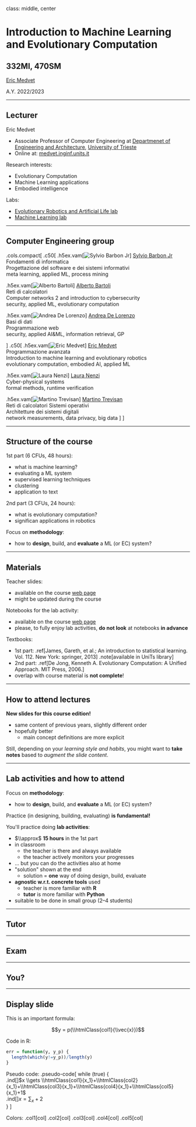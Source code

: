 class: middle, center

# Introduction to Machine Learning and Evolutionary Computation
## 332MI, 470SM

[Eric Medvet](http://medvet.inginf.units.it/)

A.Y. 2022/2023

---

## Lecturer

Eric Medvet
- Associate Professor of Computer Engineering at [Departmenet of Engineering and Architecture](https://dia.units.it/), [University of Trieste](https://www.units.it/)
- Online at: [medvet.inginf.units.it](http://medvet.inginf.units.it/)

Research interests:
- Evolutionary Computation
- Machine Learning applications
- Embodied intelligence

Labs:
- [Evolutionary Robotics and Artificial Life lab](https://erallab.inginf.units.it/)
- [Machine Learning lab](https://machinelearning.inginf.units.it/)

---

## Computer Engineering group

.cols.compact[
.c50[
.h5ex.vam[![Sylvio Barbon Jr](images/people/barbon-jr.jpg)]
[Sylvio Barbon Jr](https://www.barbon.com.br/)  
<i class="fa-solid fa-chalkboard-user"></i> Fondamenti di informatica  
<i class="fa-solid fa-chalkboard-user"></i> Progettazione del software e dei sistemi informativi  
<i class="fa-regular fa-lightbulb"></i> meta learning, applied ML, process mining

.h5ex.vam[![Alberto Bartoli](images/people/bartoli.jpg)]
[Alberto Bartoli](https://bartoli.inginf.units.it/)  
<i class="fa-solid fa-chalkboard-user"></i> Reti di calcolatori  
<i class="fa-solid fa-chalkboard-user"></i> Computer networks 2 and introduction to cybersecurity  
<i class="fa-regular fa-lightbulb"></i> security, applied ML, evolutionary computation

.h5ex.vam[![Andrea De Lorenzo](images/people/de-lorenzo.jpg)]
[Andrea De Lorenzo](https://delorenzo.inginf.units.it/)  
<i class="fa-solid fa-chalkboard-user"></i> Basi di dati  
<i class="fa-solid fa-chalkboard-user"></i> Programmazione web  
<i class="fa-regular fa-lightbulb"></i> security, applied AI&ML, information retrieval, GP

]
.c50[
.h5ex.vam[![Eric Medvet](images/people/medvet.jpg)]
[Eric Medvet](https://medvet.inginf.units.it/)  
<i class="fa-solid fa-chalkboard-user"></i> Programmazione avanzata  
<i class="fa-solid fa-chalkboard-user"></i> Introduction to machine learning and evolutionary robotics  
<i class="fa-regular fa-lightbulb"></i> evolutionary computation, embodied AI, applied ML

.h5ex.vam[![Laura Nenzi](images/people/nenzi.jpg)]
[Laura Nenzi](https://lauranenzi.github.io/)  
<i class="fa-solid fa-chalkboard-user"></i> Cyber-physical systems  
<i class="fa-regular fa-lightbulb"></i> formal methods, runtime verification

.h5ex.vam[![Martino Trevisan](images/people/trevisan.jpg)]
[Martino Trevisan](https://www.telematica.polito.it/member/martino-trevisan/)  
<i class="fa-solid fa-chalkboard-user"></i> Reti di calcolatori
<i class="fa-solid fa-chalkboard-user"></i> Sistemi operativi  
<i class="fa-solid fa-chalkboard-user"></i> Architetture dei sistemi digitali  
<i class="fa-regular fa-lightbulb"></i> network measurements, data privacy, big data
]
]

---

## Structure of the course

1st part (6 CFUs, 48 hours):
- what is machine learning?
- evaluating a ML system
- supervised learning techniques
- clustering
- application to text

2nd part (3 CFUs, 24 hours):
- what is evolutionary computation?
- significan applications in robotics

Focus on **methodology**:
- how to **design**, build, and **evaluate** a ML (or EC) system?

---

## Materials

Teacher slides:
- available on the course [web page](https://medvet.inginf.units.it/teaching/2223-intro-ml-er/#course-material)
- might be updated during the course

Notebooks for the lab activity:
- available on the course [web page](https://medvet.inginf.units.it/teaching/2223-intro-ml-er/#course-material)
- please, to fully enjoy lab activities, **do not look** at notebooks **in advance**

Textbooks:
- 1st part: .ref[James, Gareth, et al.; An introduction to statistical learning. Vol. 112. New York: springer, 2013] .note[available in UniTs library]
- 2nd part: .ref[De Jong, Kenneth A. Evolutionary Computation: A Unified Approach. MIT Press, 2006.]
- overlap with course material is **not complete**!

---

## How to attend lectures

**New slides for this course edition!**
- same content of previous years, slightly different order
- hopefully better
  - main concept definitions are more explicit

Still, depending on your *learning style and habits*, you might want to **take notes** based to *augment the slide content*.

---

## Lab activities and how to attend

Focus on **methodology**:
- how to **design**, build, and **evaluate** a ML (or EC) system?

Practice (in designing, building, evaluating) **is fundamental!**

You'll practice doing **lab activities**:
- $\\approx$ **15 hours** in the 1st part
- in classroom
  - the teacher is there and always available
  - the teacher actively monitors your progresses
- ... but you can do the activities also at home
- "solution" shown at the end
  - solution = **one** way of doing design, build, evaluate
- **agnostic w.r.t. concrete tools** used
  - teacher is more familiar with **R**
  - **tutor** is more familiar with **Python**
- suitable to be done in small group (2–4 students)

---

## Tutor

---

## Exam

---

## You?

---

## Display slide

This is an important formula:

$$y = p(\\htmlClass{col1}{\\vec{x}})$$

Code in R:

```R
err = function(y, y_p) {
  length(which(y!=y_p))/length(y)
}
```
Pseudo code:
.pseudo-code[
while (true) {  
.ind[]$x \\gets \\htmlClass{col1}{x_1}+\\htmlClass{col2}{x_1}+\\htmlClass{col3}{x_1}+\\htmlClass{col4}{x_1}+\\htmlClass{col5}{x_1}+1$  
.ind[]$x = \sum_x+2$  
}
]

Colors:
.col1[col]
.col2[col]
.col3[col]
.col4[col]
.col5[col]
